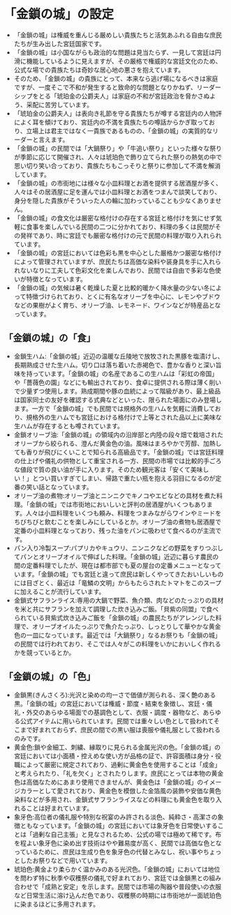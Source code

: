 # 「金鎖の城」の設定

* 「金鎖の城」は権威を重んじる厳めしい貴族たちと活気あふれる自由な庶民たちが生み出した宮廷国家です。
* 「金鎖の城」は小国ながらも政治的な問題は見当たらず、一見して宮廷は円滑に機能しているように見えますが、その厳格で権威的な宮廷文化のため、公式な場での貴族たちは奇妙な居心地の悪さを抱えています。
* そのため、「金鎖の城」の貴族にとって、本来なら逃げ場になるべきは家庭ですが、一度そこで不和が発生すると致命的な問題となりかねず、リーダーシップをとる「琥珀金の公爵夫人」は家庭の不和が宮廷政治を脅かさぬよう、采配に苦労しています。
* 「琥珀金の公爵夫人」は表向き礼節を守る貴族たちが噂する宮廷内の人物評によく耳を傾けており、宮廷内の不満を貴族たちの噂話からかぎ取っており、立場上は君主ではなく一貴族であるものの、「金鎖の城」の実質的なリーダーと言えます。
* 「金鎖の城」の民間では「大鍋祭り」や「牛追い祭り」といった様々な祭りが季節に応じて開催され、人々は琥珀色で飾り立てられた祭りの熱気の中で思い切り笑い合っており、貴族たちもこっそりと祭りに参加して不満を解消しています。
* 「金鎖の城」の市街地には様々な小皿料理とお酒を提供する居酒屋が多く、人々はその居酒屋に足を運んでは小皿料理とお酒をつまんで談笑しており、身分を隠した貴族がそういった人の輪に加わっていることも少なくありません。
* 「金鎖の城」の食文化は厳密な格付けの存在する宮廷と格付けを気にせず気軽に食事を楽しんでいる民間の二つに分かれており、料理の多くは民間がその発祥であり、時に宮廷でも厳密な格付けの元で民間の料理が取り入れられています。
* 「金鎖の城」の宮廷においては色彩も黒を中心とした厳格かつ厳密な格付けによって管理されていますが、庶民たちは高価な染料や装身具を手に入れられないなりに工夫して色彩文化を楽しんでおり、民間では自由で多彩な色使いが特徴となっています。
* 「金鎖の城」の気候は暑く乾燥した夏と比較的暖かく降水量の少ない冬によって特徴づけられており、とくに有名なオリーブを中心に、レモンやブドウなどの果樹がよく育ち、オリーブ油、レモネード、ワインなどが特産品となっています。

## 「金鎖の城」の「食」

* 金鎖生ハム:「金鎖の城」近辺の温暖な丘陵地で放牧された黒豚を塩漬けし、長期熟成させた生ハム。切り口は落ち着いた赤褐色で、豊かな香りと深い旨味を持っています。「金鎖の城」の名産であるこの生ハムは「彩虹の帝国」や「薔薇色の園」などにも輸出されており、食卓に提供される際は薄く削いで少量ずつ使用します。熟成期間や豚の血統によって階級があり、最上級品は国家同士の友好を確認する式典などといった、限られた場面にのみ登場します。一方で「金鎖の城」でも民間では規格外の生ハムを気軽に消費しており、規格外の生ハムでも宮廷における格付けで上等とされた品以上に美味な生ハムが存在するとも噂されています。
* 金鎖オリーブ油:「金鎖の城」の領域内の沿岸部と内陸の段々畑で栽培されたオリーブから絞られる、澄んだ黄金色の油。風味はまろやかで芳醇、加熱しても香りが飛びにくいことで知られる高級品です。「金鎖の城」では宮廷料理の仕上げや儀礼の供物として重宝される一方、民間の市場では比較的手ごろな値段で質の良い油が手に入ります。そのため観光客は「安くて美味しい！」とつい買いすぎてしまい、帰路で重たい瓶を抱える羽目になるのが定番の笑い話となっています。
* オリーブ油の煮物:オリーブ油とニンニクでキノコやエビなどの具材を煮た料理。「金鎖の城」では市街地においしいと評判の居酒屋がいくつもあります。人々は小皿料理をいくつも頼み、料理をつまみながらワインやミードをちびちびと飲むことを楽しみにしているとか。オリーブ油の煮物も居酒屋で定番の小皿料理となっており、残った油をパンに吸わせて食べるのが主流です。
* パン入り冷製スープ:パプリカやキュウリ、ニンニクなどの野菜をすりつぶしてパンとオリーブオイルで伸ばした料理。「金鎖の城」近辺に暮らす農民の間の定番料理でしたが、現在は都市部でも夏の屋台の定番メニューとなっています。「金鎖の城」でも宮廷と違って庶民は新しくやってきたおいしいものには目ざとく、最近は「竜鱗の文明」からもたらされたトマトをこのスープに加えることが流行しています。
* 金鎖式サフランライス:専用の大鍋で野菜、魚介類、肉などのたっぷりの具材を米と共にサフランを加えて調理した炊き込みご飯。「貝紫の同盟」で食べられている貝紫式炊き込みご飯を「金鎖の城」の農民たちがアレンジした料理で、オリーブオイルたっぷりで魚介たっぷり、しっとりして華やかな黄金色の一皿になっています。最近では「大鍋祭り」なるお祭りも「金鎖の城」の民間では行われており、そこでは人々がこの料理をいかにおいしく作れるかを競っているとか。

## 「金鎖の城」の「色」

* 金鎖黒(きんさくろ):光沢と染めの均一さで価値が測られる、深く艶のある黒。「金鎖の城」の宮廷においては権威・節度・結束を象徴し、宮廷・儀礼・外交のあらゆる場面での基調色として、衣服・調度・器物など、あらゆる公式アイテムに用いられています。民間では重々しい色として扱われてそこまで好まれておらず、庶民の間での黒い服は喪服や儀礼服として扱われるのみです。
* 黄金色:鎖や金細工、刺繍、縁取りに見られる金属光沢の色。「金鎖の城」の宮廷においては小面積・控えめな使い方が品格の証で、許容面積は身分・役職によって厳密に規定されており、過剰に黄金色を使用することは「成金」と考えられたり、「礼を欠く」とされたりします。庶民にとっては本物の黄金色は高価なためにあまり使用できませんが、黄金色は「金鎖の城」のイメージカラーとして愛されており、黄金色を模倣した金箔風の装飾や安価な黄色染料などが多用され、金鎖式サフランライスなどの料理にも黄金色を取り入れることは好まれています。
* 象牙色:高位者の儀礼服や特別な祝宴のみ許される淡色、純粋さ・高潔さの象徴ともなっています。「金鎖の城」の宮廷においては象牙色を日常使いすることは「過剰な自己主張」と見なされるため、公式の場では極めて稀です。布を程よい象牙色に染め出す技術はやや難易度が高く、民間では高価な色となっているために、庶民は生成り色を象牙色の代替とみなし、祝い事やちょっとしたお祭りなどで用いています。
* 琥珀色:黄金より柔らかく温かみのある光沢色。「金鎖の城」においては地位を問わず特に秋季や収穫祭の儀礼で好まれており、宮廷では金鎖黒との組み合わせで「成熟と安定」を示します。民間では市場の陶器や普段使いの衣服など日常生活に溶け込んだ色であり、収穫祭の時期には市街地が一面琥珀色に染まるほどに多用されます。

